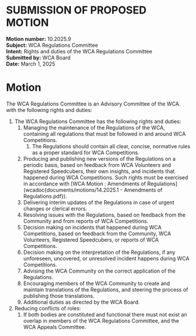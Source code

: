 # SUBMISSION OF PROPOSED MOTION

**Motion number:** 10.2025.9  
**Subject:** WCA Regulations Committee  
**Intent:** Rights and duties of the WCA Regulations Committee  
**Submitted by:** WCA Board  
**Date:** March 1, 2025  

# Motion

The WCA Regulations Committee is an Advisory Committee of the WCA. with the following rights and duties:

1. The WCA Regulations Committee has the following rights and duties:
   1. Managing the maintenance of the Regulations of the WCA, containing all regulations that must be followed in and around WCA Competitions.
      1. The Regulations should contain all clear, concise, normative rules as a proper standard for WCA Competitions.
   2. Producing and publishing new versions of the Regulations on a periodic basis, based on feedback from WCA Volunteers and Registered Speedcubers, their own insights, and incidents that happened during WCA Competitions. Such rights must be exercised in accordance with [WCA Motion : Amendments of Regulations](wcadoc{documents/motions/14.2025.1 - Amendments of Regulations.pdf}).
   3. Delivering interim updates of the Regulations in case of urgent changes or clerical errors.
   4. Resolving issues with the Regulations, based on feedback from the Community and from reports of WCA Competitions.
   5. Decision making on incidents that happened during WCA Competitions, based on feedback from the Community, WCA Volunteers, Registered Speedcubers, or reports of WCA Competitions.
   6. Decision making on the interpretation of the Regulations, if any unforeseen, uncovered, or unresolved incident happens during WCA Competitions.
   7. Advising the WCA Community on the correct application of the Regulations.
   8. Encouraging members of the WCA Community to create and maintain translations of the Regulations, and steering the process of publishing those translations.
   9. Additional duties as directed by the WCA Board.
2. Reducing conflicts of roles:
   1. If both bodies are constituted and functional there must not exist an overlap in members of the WCA Regulations Committee, and the WCA Appeals Committee.


